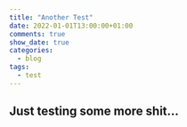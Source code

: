 ```yaml
---
title: "Another Test"
date: 2022-01-01T13:00:00+01:00
comments: true
show_date: true
categories:
  - blog
tags:
  - test
---
```


## Just testing some more shit...

